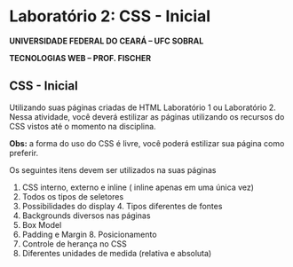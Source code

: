﻿# Laboratório 2: CSS - Inicial

**UNIVERSIDADE FEDERAL DO CEARÁ – UFC SOBRAL**

**TECNOLOGIAS WEB – PROF. FISCHER**

## CSS - Inicial

Utilizando suas páginas criadas de HTML Laboratório 1 ou Laboratório 2. Nessa atividade, você deverá estilizar as páginas utilizando os recursos do CSS vistos até o momento na disciplina.

**Obs:** a forma do uso do CSS é livre, você poderá estilizar sua página como preferir.

Os seguintes itens devem ser utilizados na suas páginas

1. CSS interno, externo e inline ( inline apenas em uma única vez)
2. Todos os tipos de seletores
3. Possibilidades do display 4. Tipos diferentes de fontes
4. Backgrounds diversos nas páginas
5. Box Model
6. Padding e Margin 8. Posicionamento
7. Controle de herança no CSS
8.  Diferentes unidades de medida (relativa e absoluta)
